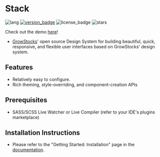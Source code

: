 # Stack
![lang](https://img.shields.io/badge/lang-SCSS-%23c69)
[![version_badge](https://img.shields.io/npm/v/@growstocks/stack)](https://www.npmjs.com/package/@growstocks/stack)
![license_badge](https://img.shields.io/npm/l/@growstocks/stack)
![stars](https://img.shields.io/github/stars/GrowStocks/stack?style=social)

Check out the demo [here](https://stackcss.github.io/stack)!
- [GrowStocks](https://growstocks.xyz)' open source Design System for building beautiful, quick, responsive, and flexible user interfaces based on GrowStocks' design system.

## Features
- Relatively easy to configure.
- Rich theming, style-overriding, and component-creation APIs

## Prerequisites
* SASS/SCSS Live Watcher or Live Compiler (refer to your IDE's plugins marketplace)

## Installation Instructions
- Please refer to the "Getting Started: Installation" page in the [documentation](https://github.com/GrowStocks/stack/blob/main/docs/Component%20Usage.md).
